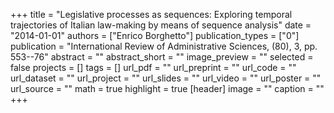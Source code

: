 +++
title = "Legislative processes as sequences: Exploring temporal trajectories of Italian law-making by means of sequence analysis"
date = "2014-01-01"
authors = ["Enrico Borghetto"]
publication_types = ["0"]
publication = "International Review of Administrative Sciences, (80), 3, pp. 553--76"
abstract = ""
abstract_short = ""
image_preview = ""
selected = false
projects = []
tags = []
url_pdf = ""
url_preprint = ""
url_code = ""
url_dataset = ""
url_project = ""
url_slides = ""
url_video = ""
url_poster = ""
url_source = ""
math = true
highlight = true
[header]
image = ""
caption = ""
+++
